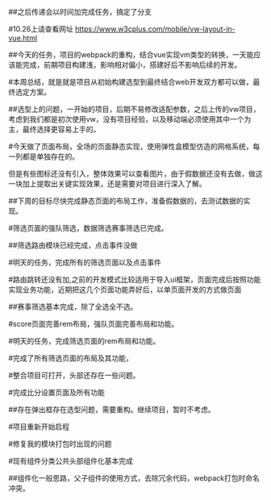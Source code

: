 ##之后传递会以时间加完成任务，搞定了分支

#10.26上请查看网址   https://www.w3cplus.com/mobile/vw-layout-in-vue.html  

##今天的任务，项目的webpack的重构，结合vue实现vm类型的转换，一天能应该能完成，前期项目构建浅，影响相对偏小，搭建好后不影响后续的开发。

#本周总结，就是就是项目从初始构建选型到最终结合web开发双方都可以做，最终选定方案。

##选型上的问题，一开始的项目，后期不易修改适配参数，之后上传的vw项目，考虑到我们都是初次使用vw，没有项目经验，以及移动端必须使用其中一个为主，最终选择更容易上手的。

#今天做了页面布局，全场的页面静态实现，使用弹性盒模型仿造的网格系统，每一列都是单独存在的。

但是有些图标还没有引入，整体效果可以查看图片，由于假数据还没有去做，做这一块加上提取出关键实现效果，还是需要对项目进行深入了解。

##下周的目标尽快完成静态页面的布局工作，准备假数据的，去测试数据的实现。

#筛选页面的强队筛选，数据筛选赛事筛选已完成。

##筛选路由模块已经完成，点击事件没做

#明天的任务，完成所有的筛选页面以及点击事件

#路由跳转还没有加,之前的开发模式比较适用于导入ui框架，页面完成后按照功能实现业务功能，近期把这几个页面功能弄好后，以单页面开发的方式做页面

##赛事筛选基本完成，除了全选全不选。

#score页面完善rem布局，强队页面完善布局和功能。

#明天的任务，完成筛选页面的rem布局和功能。

#完成了所有筛选页面的布局及其功能，

#整合项目可打开，头部还存在一些问题。

#完成比分设置页面及所有功能

##存在弹出框存在选型问题，需要重构。继续项目，暂时不考虑。

#项目重新开始启程

#修复我的模块打包时出现的问题

#现有组件分类公共头部组件化基本完成

##组件化一般思路，父子组件的使用方式，去除冗余代码，webpack打包时命名冲突。




